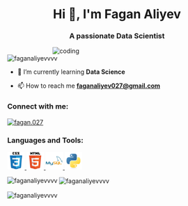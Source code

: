 <h1 align="center">Hi 👋, I'm Fagan Aliyev</h1>
<h3 align="center">A passionate Data Scientist</h3>
<img align="right" alt="coding" width="400" src="https://gifdb.com/coding"></img>
<p align="left"> <img src="https://komarev.com/ghpvc/?username=faganaliyevvvv&label=Profile%20views&color=0e75b6&style=flat" alt="faganaliyevvvv" /> </p>

- 🌱 I’m currently learning **Data Science**

- 📫 How to reach me **faganaliyev027@gmail.com**

<h3 align="left">Connect with me:</h3>
<p align="left">
<a href="https://instagram.com/fagan.027" target="blank"><img align="center" src="https://raw.githubusercontent.com/rahuldkjain/github-profile-readme-generator/master/src/images/icons/Social/instagram.svg" alt="fagan.027" height="30" width="40" /></a>
</p>

<h3 align="left">Languages and Tools:</h3>
<p align="left"> <a href="https://www.w3schools.com/css/" target="_blank" rel="noreferrer"> <img src="https://raw.githubusercontent.com/devicons/devicon/master/icons/css3/css3-original-wordmark.svg" alt="css3" width="40" height="40"/> </a> <a href="https://www.w3.org/html/" target="_blank" rel="noreferrer"> <img src="https://raw.githubusercontent.com/devicons/devicon/master/icons/html5/html5-original-wordmark.svg" alt="html5" width="40" height="40"/> </a> <a href="https://www.mysql.com/" target="_blank" rel="noreferrer"> <img src="https://raw.githubusercontent.com/devicons/devicon/master/icons/mysql/mysql-original-wordmark.svg" alt="mysql" width="40" height="40"/> </a> <a href="https://www.python.org" target="_blank" rel="noreferrer"> <img src="https://raw.githubusercontent.com/devicons/devicon/master/icons/python/python-original.svg" alt="python" width="40" height="40"/> </a> </p>

<p><img align="left" src="https://github-readme-stats.vercel.app/api/top-langs?username=faganaliyevvvv&show_icons=true&locale=en&layout=compact" alt="faganaliyevvvv" /></p>

<p>&nbsp;<img align="center" src="https://github-readme-stats.vercel.app/api?username=faganaliyevvvv&show_icons=true&locale=en" alt="faganaliyevvvv" /></p>

<p><img align="center" src="https://github-readme-streak-stats.herokuapp.com/?user=faganaliyevvvv&" alt="faganaliyevvvv" /></p>
